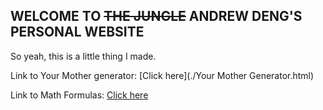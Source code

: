 ## WELCOME TO ~~THE JUNGLE~~ ANDREW DENG'S PERSONAL WEBSITE

So yeah, this is a little thing I made.

Link to Your Mother generator: [Click here](./Your Mother Generator.html)

Link to Math Formulas: [Click here](./math-formulas.md)

